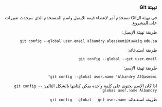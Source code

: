 


### <div dir=rtl>تهيئة Git <dir>

<div dir=rtl>
في تهيئة الGit نستخدم أمر لإعطاء قيمة للإيميل واسم المستخدم الذي سيحدث تغييرات على المشروع.

طريقة تهيئة الإيميل:

``
git config --global user.email albandry.alqaseemi@tuwaiq.edu.sa
``

طريقة استدعائه:

``
git config --global --get user.email 
``


طريقة تهيئة الإسم:


``
git config --global user.name "Albandry AlQaseemi" 
``

اذا كان الإسم يحتوي على كلمة واحدة يمكن كتابتها بالشكل التالي:
``
git config --global user.name Albandry
``

طريقة استدعائه:
``
git config --global --get user.name 
``
 <dir>
